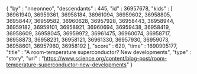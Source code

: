 {
  "by" : "nneonneo",
  "descendants" : 445,
  "id" : 36957678,
  "kids" : [ 36961940, 36959361, 36958184, 36961094, 36959602, 36958805, 36958447, 36959582, 36960628, 36957928, 36958443, 36958944, 36959182, 36959101, 36958921, 36960694, 36959438, 36958419, 36958609, 36958045, 36959972, 36961475, 36960074, 36958717, 36958873, 36958231, 36958121, 36961330, 36957930, 36959073, 36958601, 36957960, 36958192 ],
  "score" : 620,
  "time" : 1690905177,
  "title" : "A room-temperature superconductor? New developments",
  "type" : "story",
  "url" : "https://www.science.org/content/blog-post/room-temperature-superconductor-new-developments"
}
